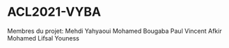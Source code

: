 # ACL2021-VYBA

Membres du projet: 
      Mehdi Yahyaoui
      Mohamed Bougaba
      Paul Vincent 
      Afkir Mohamed 
      Lifsal Youness 
      
